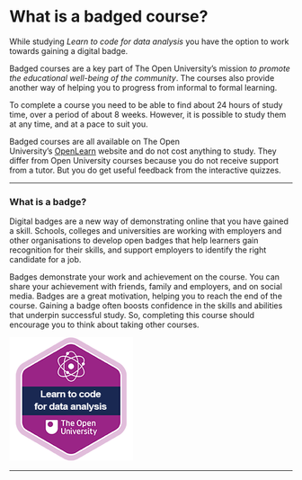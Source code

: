 # What is a badged course?


While studying *Learn to code for data analysis* you have the option to work towards gaining a digital badge.

Badged courses are a key part of The Open University’s mission *to promote the educational well-being of the community*. The courses also provide another way of helping you to progress from informal to formal learning.

To complete a course you need to be able to find about 24 hours of study time, over a period of about 8 weeks. However, it is possible to study them at any time, and at a pace to suit you.

Badged courses are all available on The Open University’s [OpenLearn](http://www.open.edu/openlearn/about-openlearn/try) website and do not cost anything to study. They differ from Open University courses because you do not receive support from a tutor. But you do get useful feedback from the interactive quizzes.


---



### What is a badge?

Digital badges are a new way of demonstrating online that you have gained a skill. Schools, colleges and universities are working with employers and other organisations to develop open badges that help learners gain recognition for their skills, and support employers to identify the right candidate for a job.

Badges demonstrate your work and achievement on the course. You can share your achievement with friends, family and employers, and on social media. Badges are a great motivation, helping you to reach the end of the course. Gaining a badge often boosts confidence in the skills and abilities that underpin successful study. So, completing this course should encourage you to think about taking other courses.


![figure images/lcda_1_220x220_badge.png](images/lcda_1_220x220_badge.png)


---


